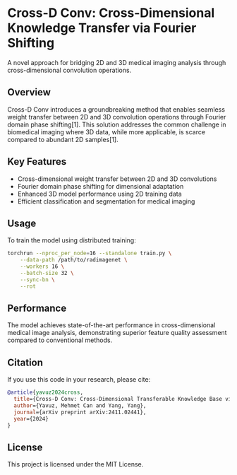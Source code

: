 # Cross-D Conv: Cross-Dimensional Knowledge Transfer via Fourier Shifting

A novel approach for bridging 2D and 3D medical imaging analysis through cross-dimensional convolution operations.

## Overview

Cross-D Conv introduces a groundbreaking method that enables seamless weight transfer between 2D and 3D convolution operations through Fourier domain phase shifting[1]. This solution addresses the common challenge in biomedical imaging where 3D data, while more applicable, is scarce compared to abundant 2D samples[1].

## Key Features

- Cross-dimensional weight transfer between 2D and 3D convolutions
- Fourier domain phase shifting for dimensional adaptation
- Enhanced 3D model performance using 2D training data
- Efficient classification and segmentation for medical imaging

## Usage

To train the model using distributed training:

```bash
torchrun --nproc_per_node=16 --standalone train.py \
    --data-path /path/to/radimagenet \
    --workers 16 \
    --batch-size 32 \
    --sync-bn \
    --rot
```

## Performance

The model achieves state-of-the-art performance in cross-dimensional medical image analysis, demonstrating superior feature quality assessment compared to conventional methods.

## Citation

If you use this code in your research, please cite:

```bibtex
@article{yavuz2024cross,
  title={Cross-D Conv: Cross-Dimensional Transferable Knowledge Base via Fourier Shifting Operation},
  author={Yavuz, Mehmet Can and Yang, Yang},
  journal={arXiv preprint arXiv:2411.02441},
  year={2024}
}
```

## License

This project is licensed under the MIT License.
